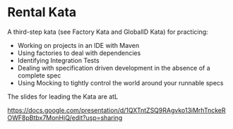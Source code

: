 Rental Kata
======

A third-step kata (see Factory Kata and GlobalID Kata) for practicing:

  - Working on projects in an IDE with Maven
  - Using factories to deal with dependencies
  - Identifying Integration Tests
  - Dealing with specification driven development in the absence of a complete spec
  - Using Mocking to tightly control the world around your runnable specs

The slides for leading the Kata are atL

  https://docs.google.com/presentation/d/1QXTntZSQ9RAgvko13iMrhTnckeROWF8pBtbx7MonHjQ/edit?usp=sharing
